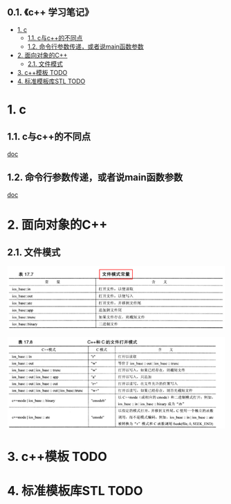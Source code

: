 0.1. 《c++ 学习笔记》
----------------------------------------------


- [1. c](#1-c)
  - [1.1. c与c++的不同点](#11-c与c的不同点)
  - [1.2. 命令行参数传递，或者说main函数参数](#12-命令行参数传递或者说main函数参数)
- [2. 面向对象的C++](#2-面向对象的c)
  - [2.1. 文件模式](#21-文件模式)
- [3. c++模板 TODO](#3-c模板-todo)
- [4. 标准模板库STL TODO](#4-标准模板库stl-todo)

# 1. c

## 1.1. c与c++的不同点
[doc](./从C到C++.md)

## 1.2. 命令行参数传递，或者说main函数参数
[doc](./code/003%20cmd%20parameters.cc)

# 2. 面向对象的C++
[](./code/002%20fileIO.cc)
[](./code/002%20fileIO_binary.cc)

## 2.1. 文件模式
![](2020-10-26-23-47-26.png)
 
![](2020-10-26-23-52-43.png)

# 3. c++模板 TODO

# 4. 标准模板库STL TODO